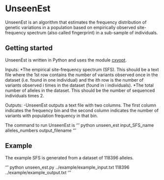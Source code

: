 # UnseenEst

UnseenEst is an algorithm that estimates the frequency distribution of genetic variations in a population based on empirically observed site-frequency spectrum (also called fingerprint) in a sub-sample of individuals.

## Getting started

UnseenEst is written in Python and uses the module [cxvopt](http://cvxopt.org/). 

Inputs:
*The empirical site-frequency spectrum (SFS). This should be a text file where the 1st row contains the number of variants observed once in the dataset (i.e. found in one individual) and the ith row is the number of variants observed i times in the dataset (found in i individuals). 
*The total number of alleles in the dataset. This should be the number of sequenced individuals times 2. 

Outputs:
-UnseenEst outputs a text file with two columns. The first column indicates the frequency bin and the second column indicates the number of variants with population frequency in that bin. 

The command to run UnseenEst is
‘’’
python unseen_est input_SFS_name alleles_numbers output_filename
‘’’

## Example
The example SFS is generated from a dataset of 118396 alleles. 

‘’’
python unseen_est.py ../example/example_input.txt 118396 ../example/example_output.txt
‘’’

